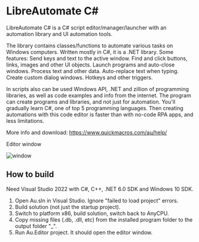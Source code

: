# LibreAutomate C#

LibreAutomate C# is a C# script editor/manager/launcher with an automation library and UI automation tools.

The library contains classes/functions to automate various tasks on Windows computers. Written mostly in C#, it is a .NET library. Some features: Send keys and text to the active window. Find and click buttons, links, images and other UI objects. Launch programs and auto-close windows. Process text and other data. Auto-replace text when typing. Create custom dialog windows. Hotkeys and other triggers.

In scripts also can be used Windows API, .NET and zillion of programming libraries, as well as code examples and info from the internet. The program can create programs and libraries, and not just for automation. You'll gradually learn C#, one of top 5 programming languages. Then creating automations with this code editor is faster than with no-code RPA apps, and less limitations.

More info and download: https://www.quickmacros.com/au/help/

Editor window

![window](https://www.quickmacros.com/au/help/images/window.png#1 "Editor window")

## How to build
Need Visual Studio 2022 with C#, C++, .NET 6.0 SDK and Windows 10 SDK.

1. Open Au.sln in Visual Studio. Ignore "failed to load project" errors.
2. Build solution (not just the startup project).
3. Switch to platform x86, build solution, switch back to AnyCPU.
4. Copy missing files (.db, .dll, etc) from the installed program folder to the output folder "_".
5. Run Au.Editor project. It should open the editor window.
